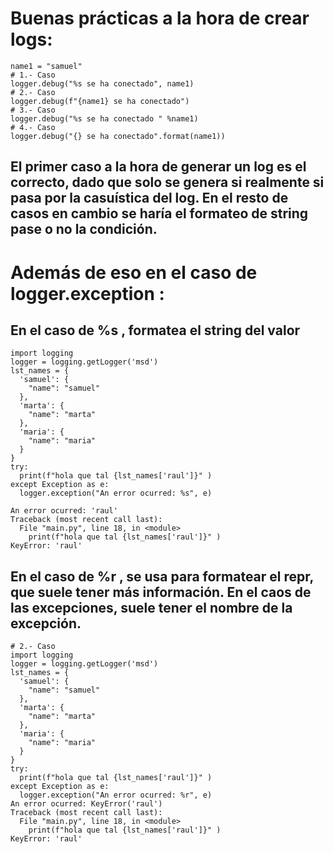 # Buenas prácticas a la hora de crear logs:
```
name1 = "samuel"
# 1.- Caso
logger.debug("%s se ha conectado", name1)
# 2.- Caso
logger.debug(f"{name1} se ha conectado")
# 3.- Caso
logger.debug("%s se ha conectado " %name1)
# 4.- Caso
logger.debug("{} se ha conectado".format(name1)) 
```
## El primer caso a la hora de generar un log es el correcto, dado que solo se genera si realmente si pasa por la casuística del log. En el resto de casos en cambio se haría  el formateo de string pase o no la condición.

# Además de eso en el caso de logger.exception :

## En el caso de %s , formatea el string del valor
```
import logging
logger = logging.getLogger('msd')
lst_names = {
  'samuel': {
    "name": "samuel"
  },
  'marta': {
    "name": "marta"
  },
  'maria': {
    "name": "maria"
  }
} 
try:
  print(f"hola que tal {lst_names['raul']}" )
except Exception as e:
  logger.exception("An error ocurred: %s", e)
``` 
```
An error ocurred: 'raul'
Traceback (most recent call last):
  File "main.py", line 18, in <module>
    print(f"hola que tal {lst_names['raul']}" )
KeyError: 'raul'
``` 

## En el caso de %r , se usa para formatear el repr, que suele tener más información. En el caos de las excepciones, suele tener el nombre de la excepción.
```
# 2.- Caso
import logging
logger = logging.getLogger('msd')
lst_names = {
  'samuel': {
    "name": "samuel"
  },
  'marta': {
    "name": "marta"
  },
  'maria': {
    "name": "maria"
  }
} 
try:
  print(f"hola que tal {lst_names['raul']}" )
except Exception as e:
  logger.exception("An error ocurred: %r", e)
An error ocurred: KeyError('raul')
Traceback (most recent call last):
  File "main.py", line 18, in <module>
    print(f"hola que tal {lst_names['raul']}" )
KeyError: 'raul'
``` 

